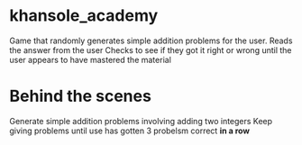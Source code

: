 # khansole_academy
Game that randomly generates simple addition problems for the user.
Reads the answer from the user 
Checks to see if they got it right or wrong until the user appears to have mastered the material

# Behind the scenes
Generate simple addition problems involving adding two integers
Keep giving problems until use has gotten 3 probelsm correct __in a row__

